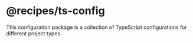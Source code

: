 # @recipes/ts-config

This configuration package is a collection of TypeScript configurations for different project types.